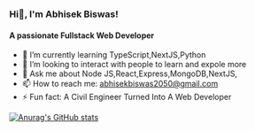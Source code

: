 ### Hi👋, I'm Abhisek Biswas!
#### A passionate Fullstack Web Developer 

- 🌱 I’m currently learning TypeScript,NextJS,Python
- 👯 I’m looking to interact with people to learn and expole more
- 💬 Ask me about Node JS,React,Express,MongoDB,NextJS,
- 📫 How to reach me: [abhisekbiswas2050@gmail.com](abhisekbiswas2050@gmail.com)
- ⚡ Fun fact: A Civil Engineer Turned Into A Web Developer

[![Anurag's GitHub stats](https://github-readme-stats.vercel.app/api?username=abhibis2050&show_icons=true&theme=radical)](https://github.com/abhibis2050/github-readme-stats)
